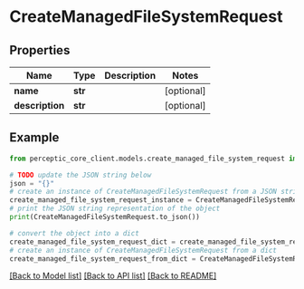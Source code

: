 # CreateManagedFileSystemRequest


## Properties

Name | Type | Description | Notes
------------ | ------------- | ------------- | -------------
**name** | **str** |  | [optional] 
**description** | **str** |  | [optional] 

## Example

```python
from perceptic_core_client.models.create_managed_file_system_request import CreateManagedFileSystemRequest

# TODO update the JSON string below
json = "{}"
# create an instance of CreateManagedFileSystemRequest from a JSON string
create_managed_file_system_request_instance = CreateManagedFileSystemRequest.from_json(json)
# print the JSON string representation of the object
print(CreateManagedFileSystemRequest.to_json())

# convert the object into a dict
create_managed_file_system_request_dict = create_managed_file_system_request_instance.to_dict()
# create an instance of CreateManagedFileSystemRequest from a dict
create_managed_file_system_request_from_dict = CreateManagedFileSystemRequest.from_dict(create_managed_file_system_request_dict)
```
[[Back to Model list]](../README.md#documentation-for-models) [[Back to API list]](../README.md#documentation-for-api-endpoints) [[Back to README]](../README.md)


